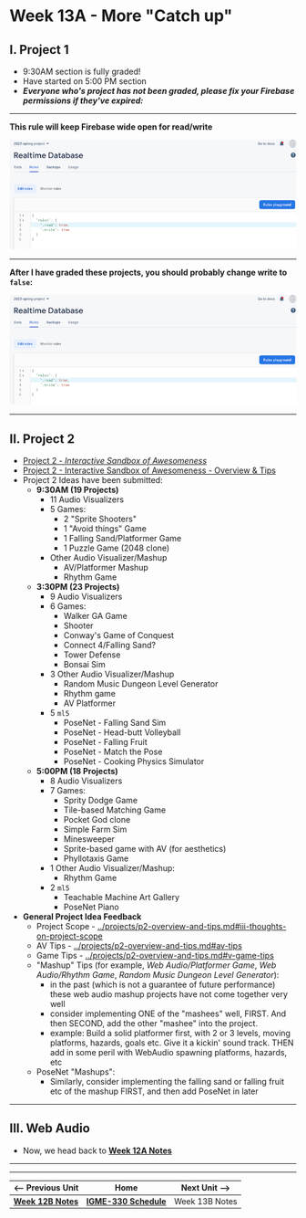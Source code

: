 # Week 13A - More "Catch up"

## I. Project 1
- 9:30AM section is fully graded!
- Have started on 5:00 PM section
- ***Everyone who's project has not been graded, please fix your Firebase permissions if they've expired:***

<hr>

**This rule will keep Firebase wide open for read/write**

![screenshot](_images/firebase-1.png)

<hr>

**After I have graded these projects, you should probably change write to `false`:**

![screenshot](_images/firebase-2.png)

<hr>

## II. Project 2
- [Project 2 - *Interactive Sandbox of Awesomeness*](../projects/p2.md)
- [Project 2 - Interactive Sandbox of Awesomeness - Overview & Tips](../projects/p2-overview-and-tips.md)
- Project 2 Ideas have been submitted:
  - **9:30AM (19 Projects)**
    - 11 Audio Visualizers
    - 5 Games:
      - 2 "Sprite Shooters"
      - 1 "Avoid things" Game
      - 1 Falling Sand/Platformer Game
      - 1 Puzzle Game (2048 clone)
     - Other Audio Visualizer/Mashup
       - AV/Platformer Mashup
       - Rhythm Game
   - **3:30PM (23 Projects)**
     - 9 Audio Visualizers
     - 6 Games:
       - Walker GA Game
       - Shooter
       - Conway's Game of Conquest
       - Connect 4/Falling Sand?
       - Tower Defense
       - Bonsai Sim
     - 3 Other Audio Visualizer/Mashup
       - Random Music Dungeon Level Generator
       - Rhythm game
       - AV Platformer
     - 5 `ml5`
       - PoseNet - Falling Sand Sim
       - PoseNet - Head-butt Volleyball
       - PoseNet - Falling Fruit
       - PoseNet - Match the Pose
       - PoseNet - Cooking Physics Simulator
   - **5:00PM (18 Projects)**
     - 8 Audio Visualizers
     - 7 Games:
       - Sprity Dodge Game
       - Tile-based Matching Game
       - Pocket God clone
       - Simple Farm Sim
       - Minesweeper
       - Sprite-based game with AV (for aesthetics)
       - Phyllotaxis Game
     - 1 Other Audio Visualizer/Mashup:
       - Rhythm Game
     - 2 `ml5`
       - Teachable Machine Art Gallery
       - PoseNet Piano
 - **General Project Idea Feedback**
   - Project Scope - [../projects/p2-overview-and-tips.md#iii-thoughts-on-project-scope](../projects/p2-overview-and-tips.md#iii-thoughts-on-project-scope)
   - AV Tips - [../projects/p2-overview-and-tips.md#av-tips](../projects/p2-overview-and-tips.md#av-tips)
   - Game Tips - [../projects/p2-overview-and-tips.md#v-game-tips](../projects/p2-overview-and-tips.md#v-game-tips)
   - "Mashup" Tips (for example, *Web Audio/Platformer Game*, *Web Audio/Rhythm Game*, *Random Music Dungeon Level Generator*):
     - in the past (which is not a guarantee of future performance) these web audio mashup projects have not come together very well
     - consider implementing ONE of the "mashees" well, FIRST. And then SECOND, add the other "mashee" into the project.
     - example: Build a solid platformer first, with 2 or 3 levels, moving platforms, hazards, goals etc. Give it a kickin' sound track. THEN add in some peril with WebAudio spawning platforms, hazards, etc
   - PoseNet "Mashups":
     - Similarly, consider implementing the falling sand or falling fruit etc of the mashup FIRST, and then add PoseNet in later

<hr>

## III. Web Audio
- Now, we head back to  [**Week 12A Notes**](12A.md) 


<hr><hr>

| <-- Previous Unit | Home | Next Unit -->
| --- | --- | --- 
| [**Week 12B Notes**](12B.md)     |  [**IGME-330 Schedule**](../schedule.md) | Week 13B Notes
